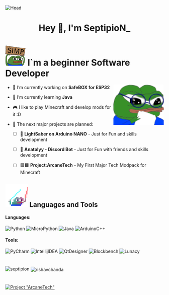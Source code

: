 ![Head](https://github.com/SeptipioN/SeptipioN/blob/main/assets/Header.gif)
<h1 align="center">Hey 👋, I'm SeptipioN_</h1>

# ![Head2](https://github.com/SeptipioN/SeptipioN/blob/main/assets/Pepe%20Simp.png) I`m a beginner Software Developer

<img align="right" alt="Hmmmm" width="160" src="https://github.com/SeptipioN/SeptipioN/blob/main/assets/Hmmmm.png">

- 🔭 I’m currently working on **SafeBOX for ESP32**

- 🌱 I’m currently learning **Java** 

- 🎮 I like to play Minecraft and develop mods for it :D

- 🔮 The next major projects are planned:
    - [ ] 🌠 **LightSaber on Arduino NANO** - Just for Fun and skills development
    - [ ] 🤖 **Anatolyy - Discord Bot** - Just for Fun with friends and skills development
    - [ ] 🟩🟫 **Project:ArcaneTech** - My First Major Tech Modpack for Minecraft


##   ![Tools](https://github.com/SeptipioN/SeptipioN/blob/main/assets/_pepesaber_.gif) Languages and Tools
#### Languages:
 ![Python](https://img.shields.io/badge/Python-141321?style=for-the-badge&logo=python&logoColor=fe428e)
 ![MicroPython](https://img.shields.io/badge/MicroPython-141321?style=for-the-badge&logo=micropython&logoColor=fe428e) 
 ![Java](https://img.shields.io/badge/Java-141321?style=for-the-badge&logo=coffeescript&logoColor=fe428e) 
 ![ArduinoC++](https://img.shields.io/badge/Arduino_C++-141321?style=for-the-badge&logo=Arduino&logoColor=fe428e)
#### Tools:
 ![PyCharm](https://img.shields.io/badge/PyCharm-141321?style=for-the-badge&logo=pycharm&logoColor=fe428e) 
 ![IntellijIDEA](https://img.shields.io/badge/Intellij_IDEA-141321?style=for-the-badge&logo=IntellijIDEA&logoColor=fe428e) 
 ![QtDesigner](https://img.shields.io/badge/Qt_Designer-141321?style=for-the-badge&logo=qt&logoColor=fe428e) 
 ![Blockbench](https://img.shields.io/badge/Blockbench-141321?style=for-the-badge&logo=Blockbench&logoColor=fe428e)
 ![Lunacy](https://img.shields.io/badge/Lunacy-141321?style=for-the-badge&logo=Lunacy&logoColor=fe428e)

#

<p><img align="left" src="https://github-readme-stats.vercel.app/api/top-langs?username=septipion&show_icons=true&locale=en&layout=compact&theme=radical" alt="septipion" /></p>

<p>&nbsp;<img align="center" src="https://github-readme-stats.vercel.app/api?username=septipion&show_icons=true&locale=en&theme=radical" alt="rishavchanda" /></p>

#

[![Project "ArcaneTech"](https://github.com/SeptipioN/SeptipioN/blob/main/assets/ArcaneTech.gif)](https://discord.com/invite/EjQa8b97Vz)



